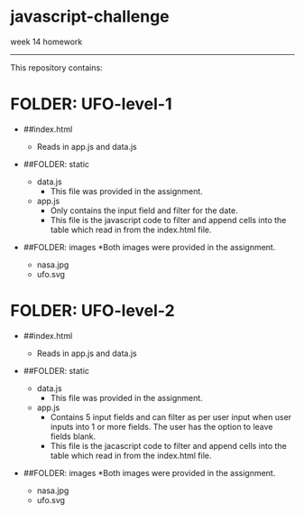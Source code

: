 # javascript-challenge
week 14 homework

********************
This repository contains:

# FOLDER: UFO-level-1 

- ##index.html
	- Reads in app.js and data.js

- ##FOLDER: static
	- data.js 
		- This file was provided in the assignment.
	- app.js
		- Only contains the input field and filter for the date.	
		- This file is the javascript code to filter and append cells into the table which read in from the index.html file. 

- ##FOLDER: images
*Both images were provided in the assignment. 
	- nasa.jpg
	- ufo.svg

# FOLDER: UFO-level-2

- ##index.html
	- Reads in app.js and data.js

- ##FOLDER: static
	- data.js 
		- This file was provided in the assignment.
	- app.js
		- Contains 5 input fields and can filter as per user input when user inputs into 1 or more fields. The user has the option to leave fields blank.	
		- This file is the jacascript code to filter and append cells into the table which read in from the index.html file. 

- ##FOLDER: images
*Both images were provided in the assignment. 
	- nasa.jpg
	- ufo.svg